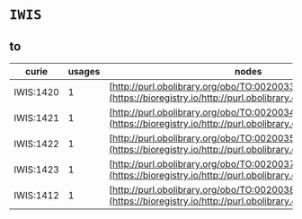 # `IWIS`

## to

| curie     |   usages | nodes                                                                                                         |
|-----------|----------|---------------------------------------------------------------------------------------------------------------|
| IWIS:1420 |        1 | [http://purl.obolibrary.org/obo/TO:0020033](https://bioregistry.io/http://purl.obolibrary.org/obo/TO:0020033) |
| IWIS:1421 |        1 | [http://purl.obolibrary.org/obo/TO:0020034](https://bioregistry.io/http://purl.obolibrary.org/obo/TO:0020034) |
| IWIS:1422 |        1 | [http://purl.obolibrary.org/obo/TO:0020035](https://bioregistry.io/http://purl.obolibrary.org/obo/TO:0020035) |
| IWIS:1423 |        1 | [http://purl.obolibrary.org/obo/TO:0020037](https://bioregistry.io/http://purl.obolibrary.org/obo/TO:0020037) |
| IWIS:1412 |        1 | [http://purl.obolibrary.org/obo/TO:0020038](https://bioregistry.io/http://purl.obolibrary.org/obo/TO:0020038) |
